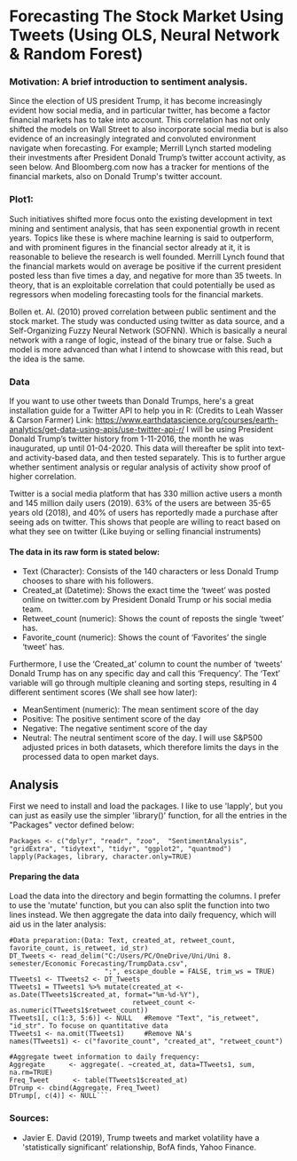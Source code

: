 # Forecasting The Stock Market Using Tweets (Using OLS, Neural Network & Random Forest)
### Motivation: A brief introduction to sentiment analysis.
Since the election of US president Trump, it has become increasingly evident how social media, and in particular twitter, has become a factor financial markets has to take into account.
This correlation has not only shifted the models on Wall Street to also incorporate social media but is also evidence of an increasingly integrated and convoluted environment navigate when forecasting. For example; Merrill Lynch started
modeling their investments after President Donald Trump’s twitter account activity, as seen below. And Bloomberg.com now has a tracker for mentions of the financial markets, also on Donald Trump's twitter account.
### Plot1: 

Such initiatives shifted more focus onto the existing development in text mining and sentiment analysis, that has seen exponential growth in recent years. Topics like these is where machine learning is said to outperform, and with prominent figures in the
financial sector already at it, it is reasonable to believe the research is well founded. 
Merrill Lynch found that the financial markets would on average be positive if the
current president posted less than five times a day, and negative for more than 35
tweets.
In theory, that is an exploitable correlation that could potentially be used as regressors
when modeling forecasting tools for the financial markets.


Bollen et. Al. (2010) proved correlation between public sentiment and the stock market. The study was conducted using twitter as data source, and a Self-Organizing
Fuzzy Neural Network (SOFNN). Which is basically a neural network with a range of logic, instead of the binary true or false. 
Such a model is more advanced than what I intend to showcase with this read, but the idea is the same.

### Data
If you want to use other tweets than Donald Trumps, here's a great installation guide for a Twitter API to help you in R: (Credits to Leah Wasser & Carson Farmer)
Link: https://www.earthdatascience.org/courses/earth-analytics/get-data-using-apis/use-twitter-api-r/
I will be using President Donald Trump’s twitter history from 1-11-2016, the month he was inaugurated, up until 01-04-2020. This data will thereafter be split into text- and
activity-based data, and then tested separately. This is to further argue whether sentiment analysis or regular analysis of activity show proof of higher correlation. 

Twitter is a social media platform that has 330 million active users a month and 145 million daily users (2019).
63% of the users are between 35-65 years old (2018), and 40% of users has reportedly made a purchase after seeing ads on twitter.
This shows that people are willing to react based on what they see on twitter (Like buying or selling financial instruments)

#### The data in its raw form is stated below:
- Text (Character): Consists of the 140 characters or less Donald Trump chooses to share with his followers.
- Created_at (Datetime): Shows the exact time the ‘tweet’ was posted online on twitter.com by President Donald Trump or his social media team.
- Retweet_count (numeric): Shows the count of reposts the single ‘tweet’ has.
- Favorite_count (numeric): Shows the count of ‘Favorites’ the single ‘tweet’ has.

Furthermore, I use the ‘Created_at’ column to count the number of ‘tweets’ Donald Trump has on any specific day and call this ‘Frequency’. The ‘Text’ variable will go through multiple cleaning and sorting steps, resulting in 4 different sentiment scores (We shall see how later):
- MeanSentiment (numeric): The mean sentiment score of the day
- Positive: The positive sentiment score of the day
- Negative: The negative sentiment score of the day
- Neutral: The neutral sentiment score of the day.
I will use S&P500 adjusted prices in both datasets, which therefore limits the days in the processed data to open market days. 
## Analysis
First we need to install and load the packages. I like to use 'lapply', but you can just as easily use the simpler 'library()' function, for all the entries in the "Packages" vector defined below:
```
Packages <- c("dplyr", "readr", "zoo",  "SentimentAnalysis", "gridExtra", "tidytext", "tidyr", "ggplot2", "quantmod")
lapply(Packages, library, character.only=TRUE)
```
#### Preparing the data
Load the data into the directory and begin formatting the columns. I prefer to use the 'mutate' function, but you can also split the function into two lines instead.
We then aggregate the data into daily frequency, which will aid us in the later analysis:
```
#Data preparation:(Data: Text, created_at, retweet_count, favorite_count, is_retweet, id_str)
DT_Tweets <- read_delim("C:/Users/PC/OneDrive/Uni/Uni 8. semester/Economic Forecasting/TrumpData.csv", 
                        ";", escape_double = FALSE, trim_ws = TRUE)
TTweets1 <- TTweets2 <- DT_Tweets
TTweets1 = TTweets1 %>% mutate(created_at <-  as.Date(TTweets1$created_at, format="%m-%d-%Y"),
                               retweet_count <- as.numeric(TTweets1$retweet_count))
TTweets1[, c(1:3, 5:6)] <- NULL   #Remove "Text", "is_retweet", "id_str". To focuse on quantitative data
TTweets1 <- na.omit(TTweets1)     #Remove NA's
names(TTweets1) <- c("favorite_count", "created_at", "retweet_count")

#Aggregate tweet information to daily frequency:
Aggregate      <- aggregate(. ~created_at, data=TTweets1, sum, na.rm=TRUE)
Freq_Tweet      <- table(TTweets1$created_at)
DTrump <- cbind(Aggregate, Freq_Tweet)
DTrump[, c(4)] <- NULL```
```

### Sources:

- Javier E. David (2019), Trump tweets and market volatility have a 'statistically significant'
relationship, BofA finds, Yahoo Finance.
